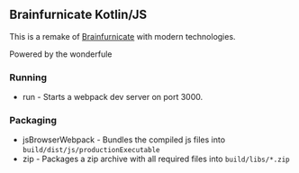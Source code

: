## Brainfurnicate Kotlin/JS

This is a remake of [Brainfurnicate](https://github.com/dancing-koala/brainfurnicate) with modern technologies.

Powered by the wonderfule

### Running

* run - Starts a webpack dev server on port 3000.

### Packaging

* jsBrowserWebpack - Bundles the compiled js files into `build/dist/js/productionExecutable`
* zip - Packages a zip archive with all required files into `build/libs/*.zip`
